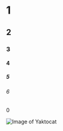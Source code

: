 # 1
## 2
### 3
#### 4
##### 5
###### 6
0

![Image of Yaktocat](https://octodex.github.com/images/yaktocat.png)
